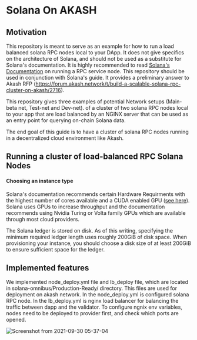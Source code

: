 # Solana On AKASH
## Motivation
This repository is meant to serve as an example for how to run a load balanced solana RPC nodes local to your DApp. It does not give specifics on the 
architecture of Solana, and should not be used as a substitute for Solana's documentation. It is highly recommended to 
read [Solana's Documentation](https://docs.solana.com/running-validator) on running a RPC service node. This repository 
should be used in conjunction with Solana's guide. It provides a preliminary answer to Akash RFP (https://forum.akash.network/t/build-a-scalable-solana-rpc-cluster-on-akash/2716).

This repository gives three examples of potential Network setups (Main-beta net, Test-net and Dev-net). of a cluster of two solana RPC nodes local to your app that are load balanced by an NGINX server that can be used 
as an entry point for querying on-chain Solana data.

The end goal of this guide is to have a cluster of solana RPC nodes running in a decentralized cloud environment like Akash.
 
## Running a cluster of load-balanced RPC Solana Nodes
#### Choosing an instance type
Solana's documentation recommends certain Hardware Requirments with the highest number of cores available and a CUDA enabled GPU 
([see here](https://docs.solana.com/running-validator/validator-reqs)). Solana uses GPUs to increase throughput and 
the documentation recommends using Nvidia Turing or Volta family GPUs which are available through most cloud providers. 

The Solana ledger is stored on disk. As of this writing, specifying the minimum required ledger length uses roughly 
200GiB of disk space. When provisioning your instance, you should choose a disk size of at least 200GiB to ensure 
sufficient space for the ledger.
## Implemented features

<p>
  We implemented node_deploy.yml file and lb_deploy file, which are located in solana-omnibus/Production-Ready/ directory. This files are used for deployment on akash network. In the node_deploy.yml is configured solana RPC node. In the lb_deploy.yml is nginx load balancer for balancing the traffic between dapp and the validator. To configure ngnix env variables, nodes need to be deployed to provider first, and check which ports are opened.
</p>

![Screenshot from 2021-09-30 05-37-04](https://user-images.githubusercontent.com/82784007/135428104-01eebb1d-04b2-4f09-8efe-b7aa9c9167a6.png)
